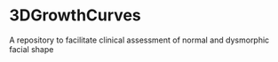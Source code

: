 # 3DGrowthCurves
A repository to facilitate clinical assessment of normal and dysmorphic facial shape
